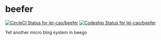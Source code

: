 beefer
======

[ ![CircleCI Status for lei-cao/beefer](https://circleci.com/gh/lei-cao/beefer.svg?&style=shield&circle-token=17b72578582d67db342a803eda1f368732e8957b)](https://circleci.com/gh/lei-cao/beefer)
[ ![Codeship Status for lei-cao/beefer](https://codeship.com/projects/b420cf50-4490-0133-529d-4686174fbfc9/status?branch=master)](https://codeship.com/projects/104430)

Yet another micro blog system in beego
